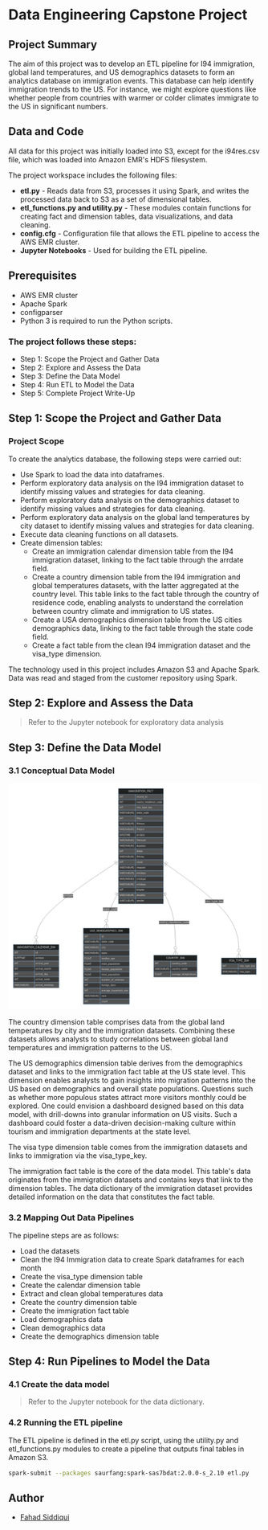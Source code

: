 # Data Engineering Capstone Project

## Project Summary

The aim of this project was to develop an ETL pipeline for I94 immigration, global land temperatures, and US demographics datasets to form an analytics database on immigration events. This database can help identify immigration trends to the US. For instance, we might explore questions like whether people from countries with warmer or colder climates immigrate to the US in significant numbers.

## Data and Code

All data for this project was initially loaded into S3, except for the i94res.csv file, which was loaded into Amazon EMR's HDFS filesystem.

The project workspace includes the following files:

- **etl.py** - Reads data from S3, processes it using Spark, and writes the processed data back to S3 as a set of dimensional tables.
- **etl_functions.py and utility.py** - These modules contain functions for creating fact and dimension tables, data visualizations, and data cleaning.
- **config.cfg** - Configuration file that allows the ETL pipeline to access the AWS EMR cluster.
- **Jupyter Notebooks** - Used for building the ETL pipeline.

## Prerequisites

- AWS EMR cluster
- Apache Spark
- configparser
- Python 3 is required to run the Python scripts.

### The project follows these steps:

- Step 1: Scope the Project and Gather Data
- Step 2: Explore and Assess the Data
- Step 3: Define the Data Model
- Step 4: Run ETL to Model the Data
- Step 5: Complete Project Write-Up

## Step 1: Scope the Project and Gather Data

### Project Scope

To create the analytics database, the following steps were carried out:

- Use Spark to load the data into dataframes.
- Perform exploratory data analysis on the I94 immigration dataset to identify missing values and strategies for data cleaning.
- Perform exploratory data analysis on the demographics dataset to identify missing values and strategies for data cleaning.
- Perform exploratory data analysis on the global land temperatures by city dataset to identify missing values and strategies for data cleaning.
- Execute data cleaning functions on all datasets.
- Create dimension tables:
  - Create an immigration calendar dimension table from the I94 immigration dataset, linking to the fact table through the arrdate field.
  - Create a country dimension table from the I94 immigration and global temperatures datasets, with the latter aggregated at the country level. This table links to the fact table through the country of residence code, enabling analysts to understand the correlation between country climate and immigration to US states.
  - Create a USA demographics dimension table from the US cities demographics data, linking to the fact table through the state code field.
  - Create a fact table from the clean I94 immigration dataset and the visa_type dimension.

The technology used in this project includes Amazon S3 and Apache Spark. Data was read and staged from the customer repository using Spark.

## Step 2: Explore and Assess the Data

> Refer to the Jupyter notebook for exploratory data analysis

## Step 3: Define the Data Model

### 3.1 Conceptual Data Model

![Database schema](conceptual_model.jpeg)

The country dimension table comprises data from the global land temperatures by city and the immigration datasets. Combining these datasets allows analysts to study correlations between global land temperatures and immigration patterns to the US.

The US demographics dimension table derives from the demographics dataset and links to the immigration fact table at the US state level. This dimension enables analysts to gain insights into migration patterns into the US based on demographics and overall state populations. Questions such as whether more populous states attract more visitors monthly could be explored. One could envision a dashboard designed based on this data model, with drill-downs into granular information on US visits. Such a dashboard could foster a data-driven decision-making culture within tourism and immigration departments at the state level.

The visa type dimension table comes from the immigration datasets and links to immigration via the visa_type_key.

The immigration fact table is the core of the data model. This table's data originates from the immigration datasets and contains keys that link to the dimension tables. The data dictionary of the immigration dataset provides detailed information on the data that constitutes the fact table.

### 3.2 Mapping Out Data Pipelines

The pipeline steps are as follows:

- Load the datasets
- Clean the I94 Immigration data to create Spark dataframes for each month
- Create the visa_type dimension table
- Create the calendar dimension table
- Extract and clean global temperatures data
- Create the country dimension table
- Create the immigration fact table
- Load demographics data
- Clean demographics data
- Create the demographics dimension table

## Step 4: Run Pipelines to Model the Data

### 4.1 Create the data model

> Refer to the Jupyter notebook for the data dictionary.

### 4.2 Running the ETL pipeline

The ETL pipeline is defined in the etl.py script, using the utility.py and etl_functions.py modules to create a pipeline that outputs final tables in Amazon S3.

```bash
spark-submit --packages saurfang:spark-sas7bdat:2.0.0-s_2.10 etl.py
```

## Author

- [Fahad Siddiqui](https://github.com/fahadsiddiqui)